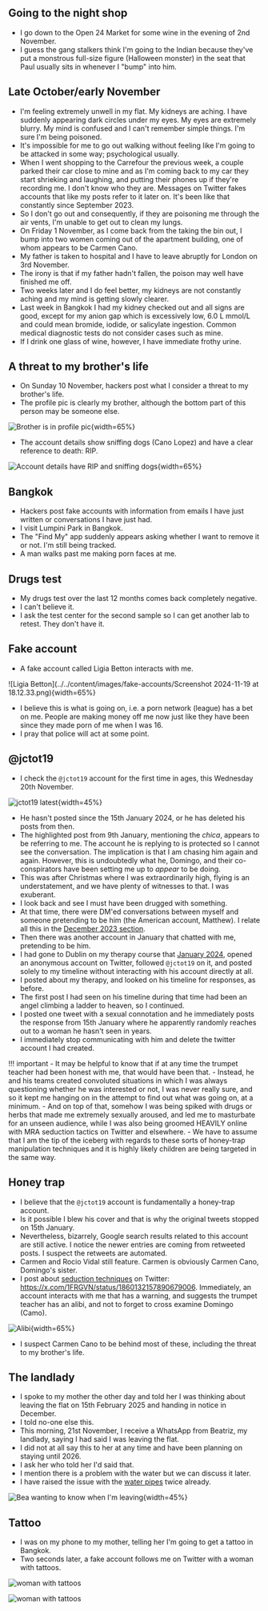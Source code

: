 ## Going to the night shop

- I go down to the Open 24 Market for some wine in the evening of 2nd November.
- I guess the gang stalkers think I'm going to the Indian because they've put a monstrous full-size figure (Halloween monster) in the seat that Paul usually sits in whenever I "bump" into him.

## Late October/early November

- I'm feeling extremely unwell in my flat. My kidneys are aching. I have suddenly appearing dark circles under my eyes. My eyes are extremely blurry. My mind is confused and I can't remember simple things. I'm sure I'm being poisoned.
- It's impossible for me to go out walking without feeling like I'm going to be attacked in some way; psychological usually.
- When I went shopping to the Carrefour the previous week, a couple parked their car close to mine and as I'm coming back to my car they start shrieking and laughing, and putting their phones up if they're recording me. I don't know who they are. Messages on Twitter fakes accounts that like my posts refer to it later on. It's been like that constantly since September 2023.
- So I don't go out and consequently, if they are poisoning me through the air vents, I'm unable to get out to clean my lungs.
- On Friday 1 November, as I come back from the taking the bin out, I bump into two women coming out of the apartment building, one of whom appears to be Carmen Cano.
- My father is taken to hospital and I have to leave abruptly for London on 3rd November.
- The irony is that if my father hadn't fallen, the poison may well have finished me off.
- Two weeks later and I do feel better, my kidneys are not constantly aching and my mind is getting slowly clearer.
- Last week in Bangkok I had my kidney checked out and all signs are good, except for my anion gap which is excessively low, 6.0 L mmol/L and could mean bromide, iodide, or salicylate ingestion. Common medical diagnostic tests do not consider cases such as mine.
- If I drink one glass of wine, however, I have immediate frothy urine.

## A threat to my brother's life

- On Sunday 10 November, hackers post what I consider a threat to my brother's life.
- The profile pic is clearly my brother, although the bottom part of this person may be someone else.

![Brother is in profile pic](../../content/images/threats/image_123650291.JPG){width=65%}

- The account details show sniffing dogs (Cano Lopez) and have a clear reference to death: RIP.

![Account details have RIP and sniffing dogs](../../content/images/threats/image_123655411.JPG){width=65%}

## Bangkok

- Hackers post fake accounts with information from emails I have just written or conversations I have just had.
- I visit Lumpini Park in Bangkok.
- The "Find My" app suddenly appears asking whether I want to remove it or not. I'm still being tracked.
- A man walks past me making porn faces at me.

## Drugs test

- My drugs test over the last 12 months comes back completely negative.
- I can't believe it.
- I ask the test center for the second sample so I can get another lab to retest. They don't have it.

## Fake account

- A fake account called Ligia Betton interacts with me. 

![Ligia Betton](../../content/images/fake-accounts/Screenshot 2024-11-19 at 18.12.33.png){width=65%}

- I believe this is what is going on, i.e. a porn network (league) has a bet on me. People are making money off me now just like they have been since they made porn of me when I was 16.
- I pray that police will act at some point.

## @jctot19

- I check the `@jctot19` account for the first time in ages, this Wednesday 20th November.

![jctot19 latest](../../content/images/jctot19-latest.JPG){width=45%}

- He hasn't posted since the 15th January 2024, or he has deleted his posts from then.
- The highlighted post from 9th January, mentioning the *chica*, appears to be referring to me. The account he is replying to is protected so I cannot see the conversation. The implication is that I am chasing him again and again. However, this is undoubtedly what he, Domingo, and their co-conspirators have been setting me up to *appear* to be doing.
- This was after Christmas where I was extraordinarily high, flying is an understatement, and we have plenty of witnesses to that. I was exuberant. 
- I look back and see I must have been drugged with something.
- At that time, there were DM'ed conversations between myself and someone pretending to be him (the American account, Matthew). I relate all this in the [December 2023 section](../2023/december.md).
- Then there was another account in January that chatted with me, pretending to be him.
- I had gone to Dublin on my therapy course that [January 2024](january.md), opened an anonymous account on Twitter, followed `@jctot19` on it, and posted solely to my timeline without interacting with his account directly at all.
- I posted about my therapy, and looked on his timeline for responses, as before.
- The first post I had seen on his timeline during that time had been an angel climbing a ladder to heaven, so I continued.
- I posted one tweet with a sexual connotation and he immediately posts the response from 15th January where he apparently randomly reaches out to a woman he hasn't seen in years.
- I immediately stop communicating with him and delete the twitter account I had created.

!!! important
    - It may be helpful to know that if at any time the trumpet teacher had been honest with me, that would have been that.
    - Instead, he and his teams created convoluted situations in which I was always questioning whether he was interested or not, I was never really sure, and so it kept me hanging on in the attempt to find out what was going on, at a minimum.
    - And on top of that, somehow I was being spiked with drugs or herbs that made me extremely sexually aroused, and led me to masturbate for an unseen audience, while I was also being groomed HEAVILY online with MRA seduction tactics on Twitter and elsewhere.
    - We have to assume that I am the tip of the iceberg with regards to these sorts of honey-trap manipulation techniques and it is highly likely children are being targeted in the same way.

## Honey trap

- I believe that the `@jctot19` account is fundamentally a honey-trap account.
- Is it possible I blew his cover and that is why the original tweets stopped on 15th January.
- Nevertheless, bizarrely, Google search results related to this account are still active. I notice the newer entries are coming from retweeted posts. I suspect the retweets are automated.
- Carmen and Rocio Vidal still feature. Carmen is obviously Carmen Cano, Domingo's sister.
- I post about [seduction techniques](../../evidence/manipulation.md) on Twitter: https://x.com/1FRGVN/status/1860132157890679006. Immediately, an account interacts with me that has a warning, and suggests the trumpet teacher has an alibi, and not to forget to cross examine Domingo (Camo).

![Alibi](../../content/images/fake-accounts/dont-dare.png){width=65%}

- I suspect Carmen Cano to be behind most of these, including the threat to my brother's life.

## The landlady

- I spoke to my mother the other day and told her I was thinking about leaving the flat on 15th February 2025 and handing in notice in December.
- I told no-one else this.
- This morning, 21st November, I receive a WhatsApp from Beatriz, my landlady, saying I had said I was leaving the flat.
- I did not at all say this to her at any time and have been planning on staying until 2026.
- I ask her who told her I'd said that.
- I mention there is a problem with the water but we can discuss it later.
- I have raised the issue with the [water pipes](../2023/september.md#the-water-pipes) twice already.

![Bea wanting to know when I'm leaving](../../content/whatsapps/bea-panic.JPG){width=45%}

## Tattoo

- I was on my phone to my mother, telling her I'm going to get a tattoo in Bangkok.
- Two seconds later, a fake account follows me on Twitter with a woman with tattoos.

![woman with tattoos](../../content/images/fake-accounts/woman-with-tattoos-1.png)

![woman with tattoos](../../content/images/fake-accounts/woman-with-tattoos-2.png)
